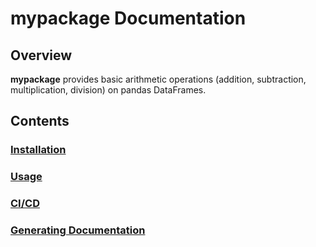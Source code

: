 # mypackage Documentation

## Overview

**mypackage** provides basic arithmetic operations (addition, subtraction, multiplication, division) on pandas DataFrames.

## Contents

### [Installation](installation.md)
### [Usage](usage.md)
### [CI/CD](cicd.md)
### [Generating Documentation](doc_generation.md)
